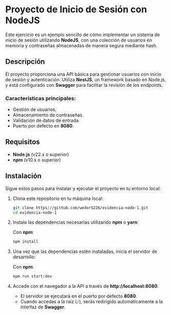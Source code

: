 # Proyecto de Inicio de Sesión con NodeJS

Este ejercicio es un ejemplo sencillo de cómo implementar un sistema de inicio de sesión utilizando **NodeJS**, con una colección de usuarios en memoria y contraseñas almacenadas de manera segura mediante hash.

## Descripción

El proyecto proporciona una API básica para gestionar usuarios con inicio de sesión y autenticación. Utiliza **NestJS**, un framework basado en Node.js, y está configurado con **Swagger** para facilitar la revisión de los endpoints.

### Características principales:

- Gestión de usuarios.
- Almacenamiento de contraseñas.
- Validación de datos de entrada.
- Puerto por defecto en **8080**.

## Requisitos

- **Node.js** (v22.x o superior)
- **npm** (v10.x o superior)

## Instalación

Sigue estos pasos para instalar y ejecutar el proyecto en tu entorno local:

1. Clona este repositorio en tu máquina local:

   ```bash
   git clone https://github.com/weder5226/evidencia-node-1.git
   cd evidencia-node-1
   ```

2. Instala las dependencias necesarias utilizando **npm** o **yarn**:

   Con **npm**:

   ```bash
   npm install
   ```

3. Una vez que las dependencias estén instaladas, inicia el servidor de desarrollo:

   Con **npm**:

   ```bash
   npm run start:dev
   ```

4. Accede con el navegador a la API a través de **http://localhost:8080**.

   - El servidor se ejecutará en el puerto por defecto **8080**.
   - Cuando accedas a la raíz (`/`), serás redirigido automáticamente a la interfaz de **Swagger**.
